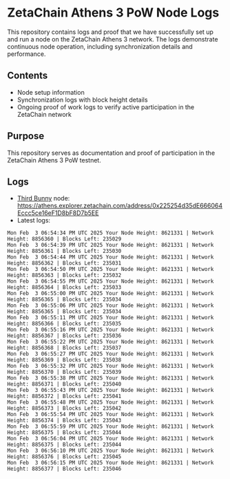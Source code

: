 # ZetaChain Athens 3 PoW Node Logs
This repository contains logs and proof that we have successfully set up and run a node on the ZetaChain Athens 3 network. The logs demonstrate continuous node operation, including synchronization details and performance.

## Contents
- Node setup information
- Synchronization logs with block height details
- Ongoing proof of work logs to verify active participation in the ZetaChain network

## Purpose
This repository serves as documentation and proof of participation in the ZetaChain Athens 3 PoW testnet.

## Logs

- [Third Bunny](https://thirdbunny.xyz/) node: https://athens.explorer.zetachain.com/address/0x225254d35dE666064Eccc5ce16eF1D8bF8D7b5EE
- Latest logs:
```
Mon Feb  3 06:54:34 PM UTC 2025 Your Node Height: 8621331 | Network Height: 8856360 | Blocks Left: 235029
Mon Feb  3 06:54:39 PM UTC 2025 Your Node Height: 8621331 | Network Height: 8856361 | Blocks Left: 235030
Mon Feb  3 06:54:44 PM UTC 2025 Your Node Height: 8621331 | Network Height: 8856362 | Blocks Left: 235031
Mon Feb  3 06:54:50 PM UTC 2025 Your Node Height: 8621331 | Network Height: 8856363 | Blocks Left: 235032
Mon Feb  3 06:54:55 PM UTC 2025 Your Node Height: 8621331 | Network Height: 8856364 | Blocks Left: 235033
Mon Feb  3 06:55:00 PM UTC 2025 Your Node Height: 8621331 | Network Height: 8856365 | Blocks Left: 235034
Mon Feb  3 06:55:06 PM UTC 2025 Your Node Height: 8621331 | Network Height: 8856365 | Blocks Left: 235034
Mon Feb  3 06:55:11 PM UTC 2025 Your Node Height: 8621331 | Network Height: 8856366 | Blocks Left: 235035
Mon Feb  3 06:55:16 PM UTC 2025 Your Node Height: 8621331 | Network Height: 8856367 | Blocks Left: 235036
Mon Feb  3 06:55:22 PM UTC 2025 Your Node Height: 8621331 | Network Height: 8856368 | Blocks Left: 235037
Mon Feb  3 06:55:27 PM UTC 2025 Your Node Height: 8621331 | Network Height: 8856369 | Blocks Left: 235038
Mon Feb  3 06:55:32 PM UTC 2025 Your Node Height: 8621331 | Network Height: 8856370 | Blocks Left: 235039
Mon Feb  3 06:55:38 PM UTC 2025 Your Node Height: 8621331 | Network Height: 8856371 | Blocks Left: 235040
Mon Feb  3 06:55:43 PM UTC 2025 Your Node Height: 8621331 | Network Height: 8856372 | Blocks Left: 235041
Mon Feb  3 06:55:48 PM UTC 2025 Your Node Height: 8621331 | Network Height: 8856373 | Blocks Left: 235042
Mon Feb  3 06:55:54 PM UTC 2025 Your Node Height: 8621331 | Network Height: 8856374 | Blocks Left: 235043
Mon Feb  3 06:55:59 PM UTC 2025 Your Node Height: 8621331 | Network Height: 8856375 | Blocks Left: 235044
Mon Feb  3 06:56:04 PM UTC 2025 Your Node Height: 8621331 | Network Height: 8856375 | Blocks Left: 235044
Mon Feb  3 06:56:10 PM UTC 2025 Your Node Height: 8621331 | Network Height: 8856376 | Blocks Left: 235045
Mon Feb  3 06:56:15 PM UTC 2025 Your Node Height: 8621331 | Network Height: 8856377 | Blocks Left: 235046
```
